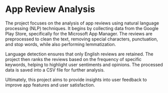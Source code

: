 # App Review Analysis


The project focuses on the analysis of app reviews using natural language processing (NLP) techniques. It begins by collecting data from the Google Play Store, specifically for the Microsoft App Manager. The reviews are preprocessed to clean the text, removing special characters, punctuation, and stop words, while also performing lemmatization.

Language detection ensures that only English reviews are retained. The project then ranks the reviews based on the frequency of specific keywords, helping to highlight user sentiments and opinions. The processed data is saved into a CSV file for further analysis. 

Ultimately, this project aims to provide insights into user feedback to improve app features and user satisfaction.
